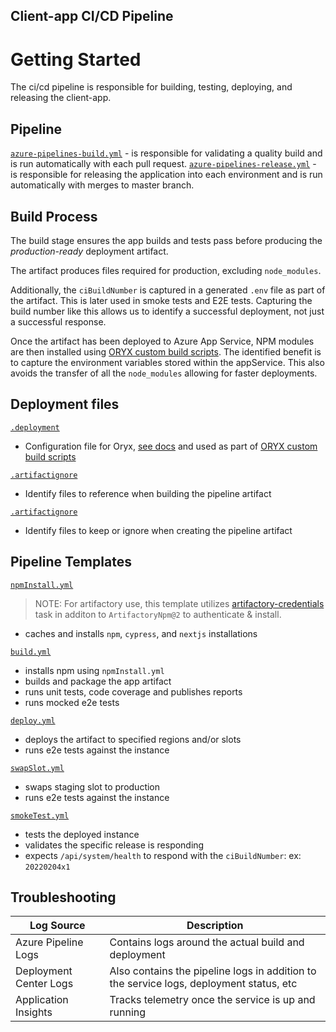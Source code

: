 ## Client-app CI/CD Pipeline

# Getting Started

The ci/cd pipeline is responsible for building, testing, deploying, and releasing the client-app.

## Pipeline

[`azure-pipelines-build.yml`](/.pipelines/app/azure-pipeline-build.yml) - is responsible for validating a quality build and is run automatically with each pull request.
[`azure-pipelines-release.yml`](/.pipelines/app/azure-pipelines-release.yml) - is responsible for releasing the application into each environment and is run automatically with merges to master branch.

## Build Process

The build stage ensures the app builds and tests pass before producing the _production-ready_ deployment artifact.

The artifact produces files required for production, excluding `node_modules`.

Additionally, the `ciBuildNumber` is captured in a generated `.env` file as part of the artifact. This is later used in smoke tests and E2E tests. Capturing the build number like this allows us to identify a successful deployment, not just a successful response.

Once the artifact has been deployed to Azure App Service, NPM modules are then installed using [ORYX custom build scripts](https://docs.microsoft.com/en-us/azure/app-service/configure-language-nodejs?pivots=platform-linux#customize-build-automation). The identified benefit is to capture the environment variables stored within the appService. This also avoids the transfer of all the `node_modules` allowing for faster deployments.

## Deployment files

[`.deployment`](/.pipelines/app/.deployment)

- Configuration file for Oryx, [see docs](https://github.com/microsoft/Oryx/blob/main/doc/configuration.md) and used as part of [ORYX custom build scripts](https://docs.microsoft.com/en-us/azure/app-service/configure-language-nodejs?pivots=platform-linux#customize-build-automation)

[`.artifactignore`](/.pipelines/app/.artifactignore)

- Identify files to reference when building the pipeline artifact

[`.artifactignore`](/.pipelines/app/.artifactignore)

- Identify files to keep or ignore when creating the pipeline artifact

## Pipeline Templates

[`npmInstall.yml`](/.pipelines/app/templates/npmInstall.yml)

> NOTE: For artifactory use, this template utilizes [artifactory-credentials](https://github.carmax.com/CarMax/online-platform-azure-pipelines/blob/master/src/templates/artifactory-credentials.yml) task in additon to `ArtifactoryNpm@2` to authenticate & install.

- caches and installs `npm`, `cypress`, and `nextjs` installations

[`build.yml`](/.pipelines/app/templates/build.yml)

- installs npm using `npmInstall.yml`
- builds and package the app artifact
- runs unit tests, code coverage and publishes reports
- runs mocked e2e tests

[`deploy.yml`](/.pipelines/app/templates/deploy.yml)

- deploys the artifact to specified regions and/or slots
- runs e2e tests against the instance

[`swapSlot.yml`](/.pipelines/app/templates/swapSlot.yml)

- swaps staging slot to production
- runs e2e tests against the instance

[`smokeTest.yml`](/.pipelines/app/templates/smokeTest.yml)

- tests the deployed instance
- validates the specific release is responding
- expects `/api/system/health` to respond with the `ciBuildNumber`: ex: `20220204x1`

## Troubleshooting

| Log Source             | Description                                                                             |
| ---------------------- | --------------------------------------------------------------------------------------- |
| Azure Pipeline Logs    | Contains logs around the actual build and deployment                                    |
| Deployment Center Logs | Also contains the pipeline logs in addition to the service logs, deployment status, etc |
| Application Insights   | Tracks telemetry once the service is up and running                                     |

